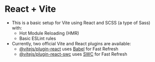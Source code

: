 # React + Vite
- This is a basic setup for Vite using React and SCSS (a type of Sass) with:
  - Hot Module Reloading (HMR)
  - Basic ESLint rules
- Currently, two official Vite and React plugins are available:
  - [@vitejs/plugin-react](https://github.com/vitejs/vite-plugin-react/blob/main/packages/plugin-react/README.md) uses [Babel](https://babeljs.io/) for Fast Refresh
  - [@vitejs/plugin-react-swc](https://github.com/vitejs/vite-plugin-react-swc) uses [SWC](https://swc.rs/) for Fast Refresh
